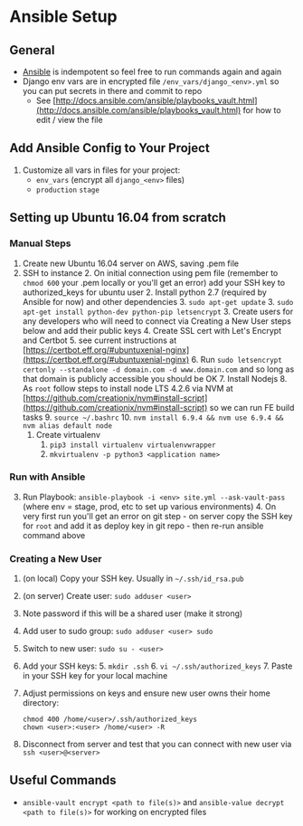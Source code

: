 # Ansible Setup

## General
* [Ansible](http://docs.ansible.com/ansible/) is indempotent so feel free to run commands again and again
* Django env vars are in encrypted file `/env_vars/django_<env>.yml` so you can put secrets in there and commit to repo
	* See [http://docs.ansible.com/ansible/playbooks_vault.html](http://docs.ansible.com/ansible/playbooks_vault.html) for how to edit / view the file 

## Add Ansible Config to Your Project
1. Customize all vars in files for your project:
	* `env_vars` (encrypt all `django_<env>` files)
	* `production` `stage`

## Setting up Ubuntu 16.04 from scratch
### Manual Steps
1. Create new Ubuntu 16.04 server on AWS, saving .pem file
1. SSH to instance
	2. On initial connection using pem file (remember to `chmod 600` your .pem locally or you'll get an error) add your SSH key to authorized_keys for ubuntu user
	2. Install python 2.7 (required by Ansible for now) and other dependencies 
		3. `sudo apt-get update` 
		3. `sudo apt-get install python-dev python-pip letsencrypt`
	3. Create users for any developers who will need to connect via Creating a New User steps below and add their public keys
	4. Create SSL cert with Let's Encrypt and Certbot
		5. see current instructions at [https://certbot.eff.org/#ubuntuxenial-nginx](https://certbot.eff.org/#ubuntuxenial-nginx)
		6. Run `sudo letsencrypt certonly --standalone -d domain.com -d www.domain.com` and so long as that domain is publicly accessible you should be OK
	7. Install Nodejs
		8. As `root` follow steps to install node LTS 4.2.6 via NVM at [https://github.com/creationix/nvm#install-script](https://github.com/creationix/nvm#install-script) so we can run FE build tasks
		9. `source ~/.bashrc`
		10. `nvm install 6.9.4 && nvm use 6.9.4 && nvm alias default node`
    1. Create virtualenv
        1. `pip3 install virtualenv virtualenvwrapper`
        2. `mkvirtualenv -p python3 <application name>`

### Run with Ansible
3. Run Playbook: `ansible-playbook -i <env> site.yml --ask-vault-pass` (where env = stage, prod, etc to set up various environments)
	4. On very first run you'll get an error on git step - on server copy the SSH key for `root` and add it as deploy key in git repo - then re-run ansible command above

### Creating a New User 
1. (on local) Copy your SSH key. Usually in `~/.ssh/id_rsa.pub`
1. (on server) Create user: `sudo adduser <user>`
2. Note password if this will be a shared user (make it strong)
2. Add user to sudo group: `sudo adduser <user> sudo`
3. Switch to new user: `sudo su - <user>`
4. Add your SSH keys:
	5. `mkdir .ssh`
	6. `vi ~/.ssh/authorized_keys`
	7. Paste in your SSH key for your local machine 
8. Adjust permissions on keys and ensure new user owns their home directory: 
	
	```
	chmod 400 /home/<user>/.ssh/authorized_keys
	chown <user>:<user> /home/<user> -R
	```
9. Disconnect from server and test that you can connect with new user via `ssh <user>@<server>`


## Useful Commands
* `ansible-vault encrypt <path to file(s)>` and `ansible-value decrypt <path to file(s)>` for working on encrypted files